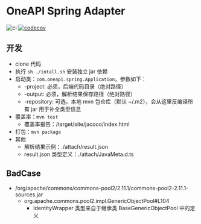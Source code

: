 # OneAPI Spring Adapter

![ci](https://github.com/tudou527/oneapi-spring-adapter/actions/workflows/ci.yml/badge.svg)
[![codecov](https://codecov.io/gh/tudou527/oneapi-spring-adapter/branch/master/graph/badge.svg)](https://codecov.io/gh/tudou527/oneapi-spring-adapter)

## 开发
* clone 代码
* 执行 `sh ./intall.sh` 安装独立 jar 依赖
* 启动类：`com.oneapi.spring.Application`，参数如下：
  * -project: 必须，后端代码目录（绝对路径）
  * -output: 必须，解析结果保存路径（绝对路径）
  * -repository: 可选，本地 mvn 包仓库（默认 ~/.m2），会从这里反编译所有 jar 用于补全类型信息
* 覆盖率：`mvn test`
  * 覆盖率报告：/target/site/jacoco/index.html
* 打包：`mvn package`
* 其他
  * 解析结果示例：./attach/result.json
  * result.json 类型定义：./attach/JavaMeta.d.ts

## BadCase
  * /org/apache/commons/commons-pool2/2.11.1/commons-pool2-2.11.1-sources.jar
    * org.apache.commons.pool2.impl.GenericObjectPool#L104
      * IdentityWrapper 类型来自于继承类 BaseGenericObjectPool 中的定义
